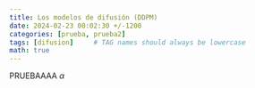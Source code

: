 ```yaml
---
title: Los modelos de difusión (DDPM)
date: 2024-02-23 00:02:30 +/-1200
categories: [prueba, prueba2]
tags: [difusion]     # TAG names should always be lowercase
math: true
---
```


PRUEBAAAA $\alpha$
